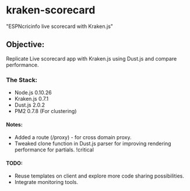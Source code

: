 # kraken-scorecard

"ESPNcricinfo live scorecard with Kraken.js"

## Objective:
Replicate Live scorecard app with Kraken.js using Dust.js and compare performance.

### The Stack:
* Node.js 0.10.26
* Kraken.js 0.7.1
* Dust.js 2.0.2
* PM2 0.7.8 (For clustering)

#### Notes:
* Added a route (/proxy) - for cross domain proxy.
* Tweaked clone function in Dust.js parser for improving rendering performance for partials. !critical

#### TODO:
* Reuse templates on client and explore more code sharing possibilities.
* Integrate monitoring tools.